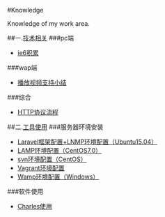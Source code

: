#Knowledge

Knowledge of my work area.

##一.[技术相关](./技术相关/)
###pc端
- [ie6积累](./技术相关/pc端/ie6积累/)

###wap端
- [播放视频支持小结](./技术相关/wap端/播放视频支持小结/)

###综合
- [HTTP协议流程](./技术相关/综合/HTTP协议流程/)


##二.[工具使用](./工具使用/)
###服务器环境安装
- [Laravel框架配置+LNMP环境配置（Ubuntu15.04）](./工具使用/Laravel框架配置+LNMP环境配置（Ubuntu15.04）)
- [LAMP环境配置（CentOS7.0）](./工具使用/LAMP环境配置（CentOS7.0）)
- [svn环境配置（CentOS）](./工具使用/svn环境配置（CentOS）)
- [Vagrant环境配置](./工具使用/Vagrant环境配置)
- [Wamp环境配置（Windows）](./工具使用/Wamp环境配置（Windows）)

###软件使用
- [Charles使用](./工具使用/Charles使用)
